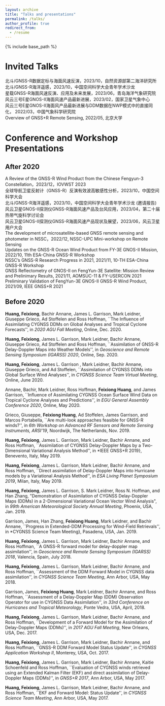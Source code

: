 ```yaml
---
layout: archive
title: "Talks and presentations"
permalink: /talks/
author_profile: true
redirect_from:
  - /resume
---
```


{% include base_path %}

Invited Talks
======
北斗/GNSS-R数据定标与海面风速反演，2023/10，自然资源部第二海洋研究所   
北斗/GNSS-R海洋遥感，2023/10，中国空间科学大会青年学术沙龙    
星载GNSS-R海面风速反演、应用及未来发展，2023/06，青岛海洋气象研究院   
风云三号E星GNOS-II海面风速产品最新进展，2023/02，国家卫星气象中心   
风云三号E星GNOS-II海面风产品最新进展与DDM数据在NWP模式中的直接同化， 2022/03，中国气象科学研究院  
Overview of GNSS+R Remote Sensing, 2022/05, 北京大学  

Conference and Workshop Presentations
======
## After 2020  
A Review of the GNSS-R Wind Product from the Chinese Fengyun-3 Constellation，2023/12，IOVWST 2023  
全球导航卫星反射计（GNSS-R）反演有效波高敏感性分析，2023/10，中国空间科学大会   
北斗/GNSS-R海洋遥感，2023/10，中国空间科学大会青年学术沙龙 (邀请报告)  
风云卫星GNOS-II探测仪GNSS-R海面风速产品及台风应用，2023/04，第二十届热带气旋科学讨论会  
风云卫星GNOS-II探测仪GNSS-R海面风速产品现状及展望，2023/06，风云卫星用户大会  
The development of microsatellite-based GNSS remote sensing and photometer in NSSC，2022/12, NSSC-UPC Mini-workshop on Remote Sensing  
Updates on the GNSS-R Ocean Wind Product from FY-3E GNOS-II Mission, 2022/10, 11th ESA-China GNSS-R Workshop  
NSSC’s GNSS-R Research Progress in 2021, 2021/11, 10-TH ESA-China GNSS-R Workshop  
GNSS Reflectometry of GNOS-II on FengYun-3E Satellite: Mission Review and Prelinimary Results, 2021/11, AOMSUC-11 & FY-USERCON 2021  
Preliminary Validation of FengYun-3E GNOS-II GNSS-R Wind Product, 2021/09, IEEE GNSS+R 2021  

## Before 2020  
**Huang, Feixiong**, Bachir Annane, James L. Garrison, Mark Leidner, Giuseppe Grieco, Ad Stoffelen and Ross Hoffman, ``The Influence of Assimilating CYGNSS DDMs on Global Analyses and Tropical Cyclone Forecasts'', in *2020 AGU Fall Meeting*, Online, Dec. 2020.

**Huang, Feixiong**, James L. Garrison, Mark Leidner, Bachir Annane, Giuseppe Grieco, Ad Stoffelen and Ross Hoffman, ``Assimilation of GNSS-R Delay-Doppler Maps into Weather Models'', in *Geoscience and Remote Sensing Symposium (IGARSS) 2020*, Online, Sep. 2020.

**Huang, Feixiong**, James L. Garrison , Mark Leidner, Bachir Annane, Giuseppe Grieco, and Ad Stoffelen, ``Assimilation of CYGNSS DDMs into Global Surface Wind Analyses'', in *CYGNSS Science Team Virtual Meeting*, Online, June 2020.

Annane, Bachir, Mark Leidner, Ross Hoffman, **Feixiong Huang**, and James Garrison, ``Influence of Assimilating CYGNSS Ocean Surface Wind Data on Tropical Cyclone Analyses and Predictions'', in *EGU General Assembly Conference 2020*, Online, May 2020.

Grieco, Giuseppe, **Feixiong Huang**, Ad Stoffelen, James Garrison, and Marcos Portabella, ``Are multi-look approaches feasible for GNSS-R winds?'', in *6th Workshop on Advanced RF Sensors and Remote Sensing Instruments, ARSI’19*, Noordwijk, The Netherlands, Nov. 2019.

**Huang, Feixiong**, James L. Garrison, Mark Leidner, Bachir Annane, and Ross Hoffman, ``Assimilation of CYGNSS Delay-Doppler Maps by a Two-Dimensional Variational Analysis Method'', in *IEEE GNSS+R 2019}, Benevento, Italy, May 2019.

**Huang, Feixiong**, James L. Garrison, Mark Leidner, Bachir Annane, and Ross Hoffman, ``Direct assimilation of Delay-Doppler Maps into Hurricane models by a Variational Analysis Method'', in *ESA Living Planet Symposium 2019*, Milan, Italy, May 2019.

**Huang, Feixiong**, James L. Garrison, S. Mark Leidner, Ross N. Hoffman, and Han Zhang, "Demonstration of Assimilation of CYGNSS Delay-Doppler Maps (DDMs) in a 2-Dimensional Variational Ocean Vector Wind Analysis", in *99th American Meteorological Society Annual Meeting*, Phoenix, USA, Jan. 2019.

Garrison, James, Han Zhang, **Feixiong Huang**, Mark Leidner, and Bachir Annane, ``Progress in Extended-DDM Processing for Wind-Field Retrievals'', in *CYGNSS Science Team Meeting}, Pasadena, USA, Jan. 2019.

**Huang, Feixiong**, James L. Garrison, Mark Leidner, Bachir Annane, and Ross Hoffman, ``A GNSS-R forward model for delay-doppler map assimilation'', in *Geoscience and Remote Sensing Symposium (IGARSS) 2018*, Valencia, Spain, July 2018.

**Huang, Feixiong**, James L. Garrison, Mark Leidner, Bachir Annane, and Ross Hoffman, ``Assessment of the DDM Forward Model in CYGNSS data assimilation'', in *CYGNSS Science Team Meeting*, Ann Arbor, USA, May 2018.

Garrison, James, **Feixiong Huang**, Mark Leidner, Bachir Annane, and Ross Hoffman, ``Assessment of a Delay-Doppler Map (DDM) Observation Operator for use in CYGNSS Data Assimilation'', in *33rd Conference on Hurricanes and Tropical Meteorology*, Ponte Vedra, USA, April, 2018.

**Huang, Feixiong**, James L. Garrison, Mark Leidner, Bachir Annane, and Ross Hoffman, ``Development of a Forward Model for the Assimilation of Delay-Doppler Maps (DDMs)'', in *2017 AGU Fall Meeting*, New Orleans, USA, Dec. 2017.

**Huang, Feixiong**, James L. Garrison, Mark Leidner, Bachir Annane, and Ross Hoffman, ``GNSS-R DDM Forward Model Status Update'', in *CYGNSS Application Workshop II*, Monterey, USA, Oct. 2017.

**Huang, Feixiong**, James L. Garrison, Mark Leidner, Bachir Annane, Kaitie Schoenfeld and Ross Hoffman, ``Evaluation of CYGNSS winds retrieved using an Extended Kalman Filter (EKF) and direct assimilation of Delay-Doppler Maps (DDMs)'', in *GNSS+R 2017*, Ann Arbor, USA, May 2017.

**Huang, Feixiong**, James L. Garrison, Mark Leidner, Bachir Annane, and Ross Hoffman, ``EKF and Forward Model: Status Update'', in *CYGNSS Science Team Meeting*, Ann Arbor, USA, May 2017.


